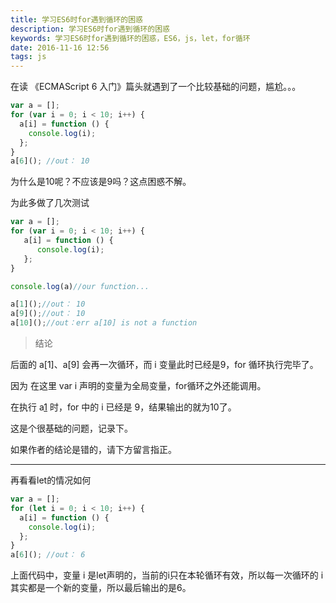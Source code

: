 ```yaml
---
title: 学习ES6时for遇到循环的困惑
description: 学习ES6时for遇到循环的困惑
keywords: 学习ES6时for遇到循环的困惑，ES6，js，let，for循环
date: 2016-11-16 12:56
tags: js
---
```

在读 《ECMAScript 6 入门》篇头就遇到了一个比较基础的问题，尴尬。。。

```javascript
var a = [];
for (var i = 0; i < 10; i++) {
  a[i] = function () {
    console.log(i);
  };
}
a[6](); //out： 10
```
为什么是10呢？不应该是9吗？这点困惑不解。

为此多做了几次测试
```javascript
var a = [];
for (var i = 0; i < 10; i++) {
   a[i] = function () {
      console.log(i); 
   };
}

console.log(a)//our function...

a[1]();//out： 10
a[9]();//out： 10
a[10]();//out：err a[10] is not a function
```

> 结论


后面的 a[1]、a[9] 会再一次循环，而 i 变量此时已经是9，for 循环执行完毕了。

因为 在这里 var  i 声明的变量为全局变量，for循环之外还能调用。

在执行 a[1]() 时，for 中的 i 已经是 9，结果输出的就为10了。

这是个很基础的问题，记录下。

如果作者的结论是错的，请下方留言指正。

***

再看看let的情况如何

```javascript
var a = [];
for (let i = 0; i < 10; i++) {
  a[i] = function () {
    console.log(i);
  };
}
a[6](); //out： 6
```

上面代码中，变量 i 是let声明的，当前的i只在本轮循环有效，所以每一次循环的 i 其实都是一个新的变量，所以最后输出的是6。
